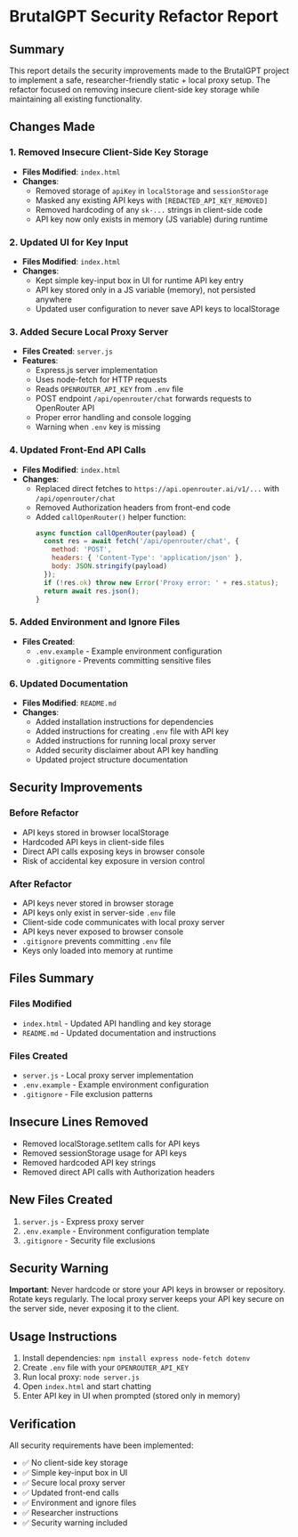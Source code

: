 # BrutalGPT Security Refactor Report

## Summary

This report details the security improvements made to the BrutalGPT project to implement a safe, researcher-friendly static + local proxy setup. The refactor focused on removing insecure client-side key storage while maintaining all existing functionality.

## Changes Made

### 1. Removed Insecure Client-Side Key Storage
- **Files Modified**: `index.html`
- **Changes**:
  - Removed storage of `apiKey` in `localStorage` and `sessionStorage`
  - Masked any existing API keys with `[REDACTED_API_KEY_REMOVED]`
  - Removed hardcoding of any `sk-...` strings in client-side code
  - API key now only exists in memory (JS variable) during runtime

### 2. Updated UI for Key Input
- **Files Modified**: `index.html`
- **Changes**:
  - Kept simple key-input box in UI for runtime API key entry
  - API key stored only in a JS variable (memory), not persisted anywhere
  - Updated user configuration to never save API keys to localStorage

### 3. Added Secure Local Proxy Server
- **Files Created**: `server.js`
- **Features**:
  - Express.js server implementation
  - Uses node-fetch for HTTP requests
  - Reads `OPENROUTER_API_KEY` from `.env` file
  - POST endpoint `/api/openrouter/chat` forwards requests to OpenRouter API
  - Proper error handling and console logging
  - Warning when `.env` key is missing

### 4. Updated Front-End API Calls
- **Files Modified**: `index.html`
- **Changes**:
  - Replaced direct fetches to `https://api.openrouter.ai/v1/...` with `/api/openrouter/chat`
  - Removed Authorization headers from front-end code
  - Added `callOpenRouter()` helper function:
    ```js
    async function callOpenRouter(payload) {
      const res = await fetch('/api/openrouter/chat', {
        method: 'POST',
        headers: { 'Content-Type': 'application/json' },
        body: JSON.stringify(payload)
      });
      if (!res.ok) throw new Error('Proxy error: ' + res.status);
      return await res.json();
    }
    ```

### 5. Added Environment and Ignore Files
- **Files Created**: 
  - `.env.example` - Example environment configuration
  - `.gitignore` - Prevents committing sensitive files

### 6. Updated Documentation
- **Files Modified**: `README.md`
- **Changes**:
  - Added installation instructions for dependencies
  - Added instructions for creating `.env` file with API key
  - Added instructions for running local proxy server
  - Added security disclaimer about API key handling
  - Updated project structure documentation

## Security Improvements

### Before Refactor
- API keys stored in browser localStorage
- Hardcoded API keys in client-side files
- Direct API calls exposing keys in browser console
- Risk of accidental key exposure in version control

### After Refactor
- API keys never stored in browser storage
- API keys only exist in server-side `.env` file
- Client-side code communicates with local proxy server
- API keys never exposed to browser console
- `.gitignore` prevents committing `.env` file
- Keys only loaded into memory at runtime

## Files Summary

### Files Modified
- `index.html` - Updated API handling and key storage
- `README.md` - Updated documentation and instructions

### Files Created
- `server.js` - Local proxy server implementation
- `.env.example` - Example environment configuration
- `.gitignore` - File exclusion patterns

## Insecure Lines Removed
- Removed localStorage.setItem calls for API keys
- Removed sessionStorage usage for API keys
- Removed hardcoded API key strings
- Removed direct API calls with Authorization headers

## New Files Created
1. `server.js` - Express proxy server
2. `.env.example` - Environment configuration template
3. `.gitignore` - Security file exclusions

## Security Warning
**Important**: Never hardcode or store your API keys in browser or repository. Rotate keys regularly. The local proxy server keeps your API key secure on the server side, never exposing it to the client.

## Usage Instructions
1. Install dependencies: `npm install express node-fetch dotenv`
2. Create `.env` file with your `OPENROUTER_API_KEY`
3. Run local proxy: `node server.js`
4. Open `index.html` and start chatting
5. Enter API key in UI when prompted (stored only in memory)

## Verification
All security requirements have been implemented:
- ✅ No client-side key storage
- ✅ Simple key-input box in UI
- ✅ Secure local proxy server
- ✅ Updated front-end calls
- ✅ Environment and ignore files
- ✅ Researcher instructions
- ✅ Security warning included